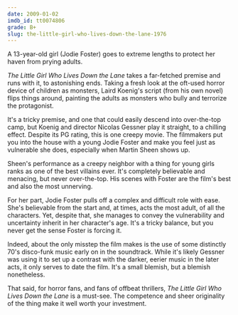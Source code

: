 ```yaml
---
date: 2009-01-02
imdb_id: tt0074806
grade: B+
slug: the-little-girl-who-lives-down-the-lane-1976
---
```


A 13-year-old girl (Jodie Foster) goes to extreme lengths to protect her haven from prying adults.

_The Little Girl Who Lives Down the Lane_ takes a far-fetched premise and runs with it, to astonishing ends. Taking a fresh look at the oft-used horror device of children as monsters, Laird Koenig's script (from his own novel) flips things around, painting the adults as monsters who bully and terrorize the protagonist.

It's a tricky premise, and one that could easily descend into over-the-top camp, but Koenig and director Nicolas Gessner play it straight, to a chilling effect. Despite its PG rating, this is one creepy movie. The filmmakers put you into the house with a young Jodie Foster and make you feel just as vulnerable she does, especially when Martin Sheen shows up.

Sheen's performance as a creepy neighbor with a thing for young girls ranks as one of the best villains ever. It's completely believable and menacing, but never over-the-top. His scenes with Foster are the film's best and also the most unnerving.

For her part, Jodie Foster pulls off a complex and difficult role with ease. She's believable from the start and, at times, acts the most adult, of all the characters. Yet, despite that, she manages to convey the vulnerability and uncertainty inherit in her character's age. It's a tricky balance, but you never get the sense Foster is forcing it.

Indeed, about the only misstep the film makes is the use of some distinctly 70's disco-funk music early on in the soundtrack. While it's likely Gessner was using it to set up a contrast with the darker, eerier music in the later acts, it only serves to date the film. It's a small blemish, but a blemish nonetheless.

That said, for horror fans, and fans of offbeat thrillers, _The Little Girl Who Lives Down the Lane_ is a must-see. The competence and sheer originality of the thing make it well worth your investment.
